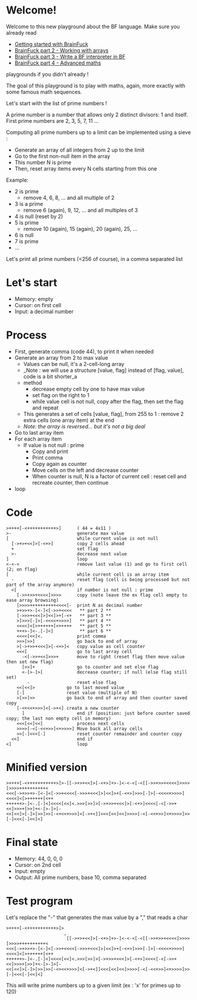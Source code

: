 # Welcome!

Welcome to this new playground about the BF language. Make sure you already read 
* [Getting started with BrainFuck](https://tech.io/playgrounds/50426/getting-started-with-brainfuck/welcome)
* [BrainFuck part 2 - Working with arrays](https://tech.io/playgrounds/50443/brainfuck-part-2---working-with-arrays/welcome)
* [BrainFuck part 3 - Write a BF interpreter in BF](https://www.codingame.com/playgrounds/50446/brainfuck-part-3---write-a-bf-interpreter-in-bf/welcome)
* [BrainFuck part 4 - Advanced maths](https://www.codingame.com/playgrounds/50455/brainfuck-part-4---advanced-maths/welcome)

playgrounds if you didn't already !

The goal of this playground is to play with maths, again, more exactly with some famous math sequences.

Let's start with the list of prime numbers !

A prime number is a number that allows only 2 distinct divisors: 1 and itself. First prime numbers are 2, 3, 5, 7, 11 ...

Computing all prime numbers up to a limit can be implemented using a sieve :
* Generate an array of all integers from 2 up to the limit
* Go to the first non-null item in the array
* This number N is prime
* Then, reset array items every N cells starting from this one

Example:
* 2 is prime
  * remove 4, 6, 8, ... and all multiple of 2
* 3 is a prime
  * remove 6 (again), 9, 12, ... and all multiples of 3
* 4 is null (reset by 2)
* 5 is prime
  * remove 10 (again), 15 (again), 20 (again), 25, ...
* 6 is null
* 7 is prime
* ...

Let's print all prime numbers (<256 of course), in a comma separated list

# Let's start

* Memory: empty
* Cursor: on first cell
* Input: a decimal number

# Process

* First, generate comma (code 44), to print it when needed
* Generate an array from 2 to max value
  * Values can be null, it's a 2-cell-long array
  * _Note : we will use a structure [value, flag] instead of [flag, value], code is a bit shorter_a
  * method
    * decrease empty cell by one to have max value
    * set flag on the right to 1
    * while value cell is not null, copy after the flag, then set the flag and repeat
  * This generates a set of cells [value, flag], from 255 to 1 : remove 2 extra cells (one array item) at the end
  * _Note: the array is reversed... but it's not a big deal_
* Go to last array item
* For each array item
  * If value is not null : prime
    * Copy and print
    * Print comma
    * Copy again as counter
    * Move cells on the left and decrease counter
    * When counter is null, N is a factor of current cell : reset cell and recreate counter, then continue
* loop

# Code
```
>++++[-<+++++++++++>]      ( 44 = 4x11 )
>-                         generate max value
[                          while current value is not null
  [->+>+<<]>[-<+>]         copy 2 cells ahead
  +                        set flag
  >-                       decrease next value
]                          loop
<-<-<                      remove last value (1) and go to first cell (2; on flag)
[                          while current cell is an array item
  -                        reset flag (cell is being processed but not part of the array anymore)
  <[                       if number is not null : prime
    [->>+>>+<<<<]>>>>      copy (note leave the ex flag cell empty to ease array browsing)
    [>>>>++++++++++<<<<[-  print N as decimal number
    >+>>+>-[<-]<[->>+<<<<   ** part 2 **  
    [->>>+<<<]>]<<]>+[-<+   ** part 3 **
    >]>>>[-]>[-<<<<+>>>>]   ** part 4 **
    <<<<]<[>++++++[<+++++   ** part 5 **
    +++>-]<-.[-]<]          ** part 6 **
    <<<<[<<]<.             print comma
    >>>[>>]                go back to end of array
    >[->+>>+<<<]>[-<+>]<   copy value as cell counter
    <<<[                   go to last array cell
      -<[->>+<<]>>>+       move to right (reset flag then move value then set new flag)
      [>>]+                go to counter and set else flag
      <-[>-]>[             decrease counter; if null (else flag still set)
        -                  reset else flag
	<<[<<]>            go to last moved value
	[-]                reset value (multiple of N)
	>[>>]>>            go back to end of array and then counter saved copy
	[-<+<<+>>>]<[->+<] create a new counter
      ]                    end if (position: just before counter saved copy; the last non empty cell in memory)
    <<<[<<]<<]             process next cells
    >>>>[-<[-<<+>>]<+>>>>] Move back all array cells
    >>[-]<<<[-]            reset counter remainder and counter copy
  <<]                      end if
<]                         loop
```

# Minified version
```
>++++[-<+++++++++++>]>-[[->+>+<<]>[-<+>]+>-]<-<-<[-<[[->>+>>+<<<<]>>>>[>>>>++++++++++<
<<<[->+>>+>-[<-]<[->>+<<<<[->>>+<<<]>]<<]>+[-<+>]>>>[-]>[-<<<<+>>>>]<<<<]<[>++++++[<++
++++++>-]<-.[-]<]<<<<[<<]<.>>>[>>]>[->+>>+<<<]>[-<+>]<<<<[-<[->>+<<]>>>+[>>]+<-[>-]>[-
<<[<<]>[-]>[>>]>>[-<+<<+>>>]<[->+<]]<<<[<<]<<]>>>>[-<[-<<+>>]<+>>>>]>>[-]<<<[-]<<]<]
```

# Final state

* Memory: 44, 0, 0, 0
* Cursor: on 2nd cell
* Input: empty 
* Output: All prime numbers, base 10, comma separated

# Test program

Let's replace the "-" that generates the max value by a "," that reads a char

```
>++++[-<+++++++++++>]>
                      ,
                       [[->+>+<<]>[-<+>]+>-]<-<-<[-<[[->>+>>+<<<<]>>>>[>>>>++++++++++<
<<<[->+>>+>-[<-]<[->>+<<<<[->>>+<<<]>]<<]>+[-<+>]>>>[-]>[-<<<<+>>>>]<<<<]<[>++++++[<++
++++++>-]<-.[-]<]<<<<[<<]<.>>>[>>]>[->+>>+<<<]>[-<+>]<<<<[-<[->>+<<]>>>+[>>]+<-[>-]>[-
<<[<<]>[-]>[>>]>>[-<+<<+>>>]<[->+<]]<<<[<<]<<]>>>>[-<[-<<+>>]<+>>>>]>>[-]<<<[-]<<]<]
```

This will write prime numbers up to a given limit (ex : 'x' for primes up to 120)

